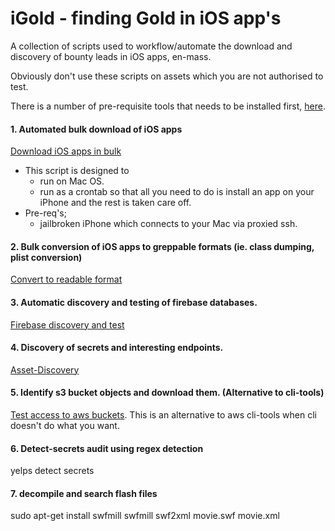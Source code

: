 # iGold - finding Gold in iOS app's
A collection of scripts used to workflow/automate the download and discovery of bounty leads in iOS apps, en-mass. 

Obviously don't use these scripts on assets which you are not authorised to test. 

There is a number of pre-requisite tools that needs to be installed first, [here](https://github.com/SherlocksHat/iGold/blob/master/install.sh). 

#### 1. Automated bulk download of iOS apps
  [Download iOS apps in bulk](https://github.com/SherlocksHat/iGold/blob/master/scripts/1-iOS-bulk-regular-download.sh)
  * This script is designed to
    * run on Mac OS.
    * run as a crontab so that all you need to do is install an app on your iPhone and the rest is taken care off. 
   * Pre-req's; 
     * jailbroken iPhone which connects to your Mac via proxied ssh.
    
#### 2. Bulk conversion of iOS apps to greppable formats (ie. class dumping, plist conversion)
  [Convert to readable format](https://github.com/SherlocksHat/iGold/blob/master/scripts/2-iOS-bulk-conversion.sh)
 
#### 3. Automatic discovery and testing of firebase databases. 
  [Firebase discovery and test](https://github.com/SherlocksHat/iGold/blob/master/scripts/3-firebase-discover-test.sh)
  
#### 4. Discovery of secrets and interesting endpoints. 
  [Asset-Discovery](https://github.com/SherlocksHat/iGold/blob/master/scripts/6-interesting-urls.sh)
  
#### 5. Identify s3 bucket objects and download them. (Alternative to cli-tools)
  [Test access to aws buckets](https://github.com/SherlocksHat/iGold/blob/master/scripts/5-s3-bucket-list-objects.sh). This is an alternative to aws cli-tools when cli doesn't do what you want. 
  
#### 6. Detect-secrets audit using regex detection
  yelps detect secrets
  
#### 7. decompile and search flash files
sudo apt-get install swfmill
swfmill swf2xml movie.swf movie.xml




